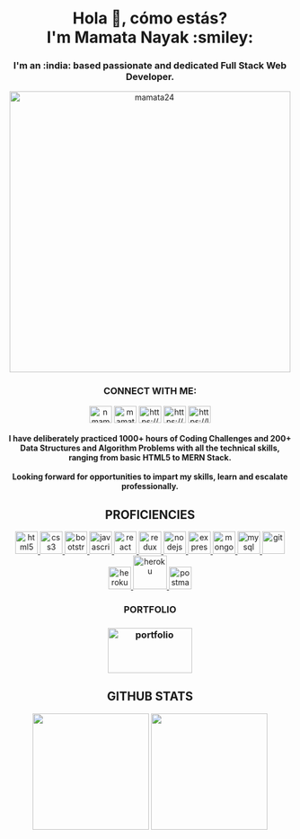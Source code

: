 <h1 align="center">Hola 👋, cómo estás? <br>
  I'm Mamata Nayak :smiley: </h1>

<h3 align="center">I'm an :india: based passionate and dedicated Full Stack Web Developer.</h3>  

<p align="center"> <img src="https://theninehertz.com/wp-content/uploads/2020/06/full-stack-development.gif" width="500px" alt="mamata24" /> </p>

<h3 align="center">CONNECT WITH ME:</h3>
<p align="center">
<a href="mailto:nmamta240@gmail.com?" target="blank"><img align="center" src="https://www.clipartmax.com/png/middle/16-161141_gmail-logo-png-gmail-logo-png-black.png" alt="nmamta240" height="30" width="40"/></a>
<a href="https://twitter.com/mamatan24" target="blank"><img align="center" src="https://cdn.jsdelivr.net/npm/simple-icons@3.0.1/icons/twitter.svg" alt="mamatan24" height="30" width="40" /></a>
<a href="https://linkedin.com/in/https://www.linkedin.com/in/mamata-nayak/" target="blank"><img align="center" src="https://cdn.jsdelivr.net/npm/simple-icons@3.0.1/icons/linkedin.svg" alt="https://www.linkedin.com/in/mamata-nayak/" height="30" width="40" /></a>
<a href="https://www.hackerrank.com/https://www.hackerrank.com/nmamta240" target="blank"><img align="center" src="https://cdn.jsdelivr.net/npm/simple-icons@3.0.1/icons/hackerrank.svg" alt="https://www.hackerrank.com/nmamta240" height="30" width="40" /></a>
<a href="https://www.leetcode.com/https://leetcode.com/mamtanayak/" target="blank"><img align="center" src="https://cdn.jsdelivr.net/npm/simple-icons@3.0.1/icons/leetcode.svg" alt="https://leetcode.com/mamtanayak/" height="30" width="40" /></a>
</p>

<h4 align="center">I have deliberately practiced 1000+ hours of Coding Challenges and 200+ Data Structures and Algorithm Problems with all the technical skills, ranging from basic HTML5 to MERN Stack.
<br>
  <br>
Looking forward for opportunities to impart my skills, learn and escalate professionally.
</h4>

<h2 align="center">PROFICIENCIES</h2>
<p align="center">
<a href="https://www.w3.org/html/" target="_blank"> <img src="https://devicons.github.io/devicon/devicon.git/icons/html5/html5-original-wordmark.svg" alt="html5" width="40" height="40"/> </a>
<a href="https://www.w3schools.com/css/" target="_blank"> <img src="https://devicons.github.io/devicon/devicon.git/icons/css3/css3-original-wordmark.svg" alt="css3" width="40" height="40"/> </a>
<a href="https://getbootstrap.com" target="_blank"> <img src="https://devicons.github.io/devicon/devicon.git/icons/bootstrap/bootstrap-plain.svg" alt="bootstrap" width="40" height="40"/> </a>
<a href="https://developer.mozilla.org/en-US/docs/Web/JavaScript" target="_blank"> <img src="https://devicons.github.io/devicon/devicon.git/icons/javascript/javascript-original.svg" alt="javascript" width="40" height="40"/> </a>
<a href="https://reactjs.org/" target="_blank"> <img src="https://devicons.github.io/devicon/devicon.git/icons/react/react-original-wordmark.svg" alt="react" width="40" height="40"/> </a> 
<a href="https://redux.js.org" target="_blank"> <img src="https://devicons.github.io/devicon/devicon.git/icons/redux/redux-original.svg" alt="redux" width="40" height="40"/> </a>
<a href="https://nodejs.org" target="_blank"> <img src="https://devicons.github.io/devicon/devicon.git/icons/nodejs/nodejs-original-wordmark.svg" alt="nodejs" width="40" height="40"/> </a>
<a href="https://expressjs.com" target="_blank"> <img src="https://devicons.github.io/devicon/devicon.git/icons/express/express-original-wordmark.svg" alt="express" width="40" height="40"/> </a>
<a href="https://www.mongodb.com/" target="_blank"> <img src="https://devicons.github.io/devicon/devicon.git/icons/mongodb/mongodb-original-wordmark.svg" alt="mongodb" width="40" height="40"/> </a>
<a href="https://www.mysql.com/" target="_blank"> <img src="https://devicons.github.io/devicon/devicon.git/icons/mysql/mysql-original-wordmark.svg" alt="mysql" width="40" height="40"/> </a> 
<a href="https://git-scm.com/" target="_blank"> <img src="https://www.vectorlogo.zone/logos/git-scm/git-scm-icon.svg" alt="git" width="40" height="40"/> </a>
<a href="https://heroku.com" target="_blank"> <img src="https://www.vectorlogo.zone/logos/heroku/heroku-icon.svg" alt="heroku" width="40" height="40"/> </a>
<a href="https://heroku.com" target="_blank"> <img src="https://download.logo.wine/logo/Netlify/Netlify-Logo.wine.png" alt="heroku" width="60" height="60"/> </a>
<a href="https://postman.com" target="_blank"> <img src="https://www.vectorlogo.zone/logos/getpostman/getpostman-icon.svg" alt="postman" width="40" height="40"/> </a> 
 </p>

<h3 align="center">PORTFOLIO</h3>
<h3 align="center">
<a align="center" href="https://jovial-noyce-3d211d.netlify.app/"><img src="https://www.seekpng.com/png/detail/111-1112824_picture-my-portfolio-logo-png.png" alt="portfolio" width="150" height="80"/></a></h3>

<h2 align="center">GITHUB STATS</h2> 
  <p align='center'>
  <img src="https://github-readme-stats.vercel.app/api?username=mamata24&show_icons=true&count_private=true&theme=dark" height="207px" /> 
  <img src="https://github-readme-stats.vercel.app/api/top-langs/?username=mamata24&theme=dark" height="207px" />

</p>

<!--
**Mamata24/mamata24** is a ✨ _special_ ✨ repository because its `README.md` (this file) appears on your GitHub profile.

Here are some ideas to get you started:

- 🔭 I’m currently working on ...
- 🌱 I’m currently learning ...
- 👯 I’m looking to collaborate on ...
- 🤔 I’m looking for help with ...
- 💬 Ask me about ...
- 📫 How to reach me: ...
- 😄 Pronouns: ...
- ⚡ Fun fact: ...
-->
